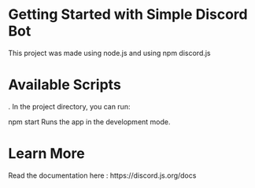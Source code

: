 <h1>Getting Started with Simple Discord Bot</h1>
This project was made using node.js and using npm discord.js

<h1>Available Scripts</h1>.
In the project directory, you can run:

npm start
Runs the app in the development mode.

<h1>Learn More</h1>
Read the documentation here : https://discord.js.org/docs

